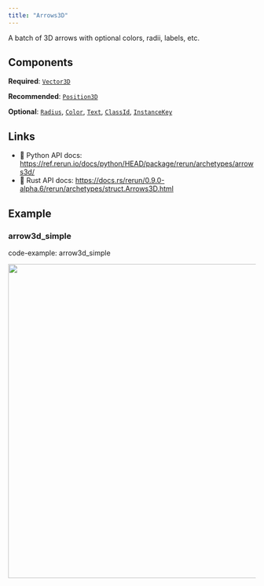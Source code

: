 ```yaml
---
title: "Arrows3D"
---
```


A batch of 3D arrows with optional colors, radii, labels, etc.

## Components

**Required**: [`Vector3D`](../components/vector3d.md)

**Recommended**: [`Position3D`](../components/position3d.md)

**Optional**: [`Radius`](../components/radius.md), [`Color`](../components/color.md), [`Text`](../components/text.md), [`ClassId`](../components/class_id.md), [`InstanceKey`](../components/instance_key.md)

## Links
 * 🐍 Python API docs: https://ref.rerun.io/docs/python/HEAD/package/rerun/archetypes/arrows3d/
 * 🦀 Rust API docs: https://docs.rs/rerun/0.9.0-alpha.6/rerun/archetypes/struct.Arrows3D.html

## Example

### arrow3d_simple

code-example: arrow3d_simple

<center>
<picture>
  <source media="(max-width: 480px)" srcset="https://static.rerun.io/arrow3d_simple/c8a8b1cbca40acdf02fb5bf264658ad66e07ca40/480w.png">
  <source media="(max-width: 768px)" srcset="https://static.rerun.io/arrow3d_simple/c8a8b1cbca40acdf02fb5bf264658ad66e07ca40/768w.png">
  <source media="(max-width: 1024px)" srcset="https://static.rerun.io/arrow3d_simple/c8a8b1cbca40acdf02fb5bf264658ad66e07ca40/1024w.png">
  <source media="(max-width: 1200px)" srcset="https://static.rerun.io/arrow3d_simple/c8a8b1cbca40acdf02fb5bf264658ad66e07ca40/1200w.png">
  <img src="https://static.rerun.io/arrow3d_simple/c8a8b1cbca40acdf02fb5bf264658ad66e07ca40/full.png" width="640">
</picture>
</center>

